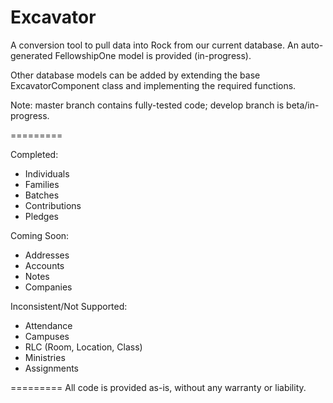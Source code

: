 Excavator
=========

A conversion tool to pull data into Rock from our current database.  An auto-generated FellowshipOne model is provided (in-progress).  

Other database models can be added by extending the base ExcavatorComponent class and implementing the required functions.

Note: master branch contains fully-tested code; develop branch is beta/in-progress.

=========

Completed:
* Individuals
* Families
* Batches
* Contributions
* Pledges

Coming Soon:
* Addresses
* Accounts
* Notes
* Companies

Inconsistent/Not Supported:
* Attendance
* Campuses
* RLC (Room, Location, Class)
* Ministries
* Assignments


=========
All code is provided as-is, without any warranty or liability.

